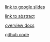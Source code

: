 [link to google slides](https://docs.google.com/presentation/d/1R4Ia1m3AJRs9UGJd2z3jItXqOrrx_6_Z3q3VbhukL4c/edit?usp=sharing)

[link to abstract](https://docs.google.com/document/d/15IOmDaq0cK8ZZkZCBR0z3kg1byAZN7atCsbR4aDx_R4/edit?usp=sharing)

[overview docs]("https://docs.google.com/document/d/1TV_Fd-yfZVoBUZYmI2jRB9LXaaX6w4TlTiygA_1hc8w/edit?usp=sharing")

[github code]("https://github.com/ArudhranPK/DB-billing-app.git")
